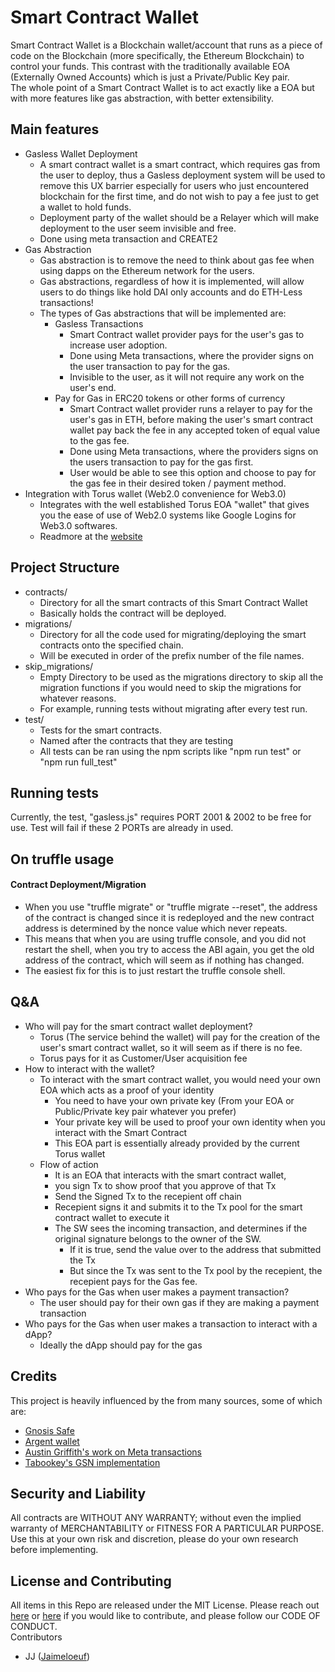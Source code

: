 # Smart Contract Wallet
Smart Contract Wallet is a Blockchain wallet/account that runs as a piece of code on the Blockchain (more specifically, the Ethereum Blockchain) to control your funds. This contrast with the traditionally available EOA (Externally Owned Accounts) which is just a Private/Public Key pair.  
The whole point of a Smart Contract Wallet is to act exactly like a EOA but with more features like gas abstraction, with better extensibility.  


## Main features
- Gasless Wallet Deployment
    - A smart contract wallet is a smart contract, which requires gas from the user to deploy, thus a Gasless deployment system will be used to remove this UX barrier especially for users who just encountered blockchain for the first time, and do not wish to pay a fee just to get a wallet to hold funds.
    - Deployment party of the wallet should be a Relayer which will make deployment to the user seem invisible and free.
    - Done using meta transaction and CREATE2
- Gas Abstraction
    - Gas abstraction is to remove the need to think about gas fee when using dapps on the Ethereum network for the users.
    - Gas abstractions, regardless of how it is implemented, will allow users to do things like hold DAI only accounts and do ETH-Less transactions!
    - The types of Gas abstractions that will be implemented are:
        - Gasless Transactions
            - Smart Contract wallet provider pays for the user's gas to increase user adoption.
            - Done using Meta transactions, where the provider signs on the user transaction to pay for the gas.
            - Invisible to the user, as it will not require any work on the user's end.
        - Pay for Gas in ERC20 tokens or other forms of currency
            - Smart Contract wallet provider runs a relayer to pay for the user's gas in ETH, before making the user's smart contract wallet pay back the fee in any accepted token of equal value to the gas fee.
            - Done using Meta transactions, where the providers signs on the users transaction to pay for the gas first.
            - User would be able to see this option and choose to pay for the gas fee in their desired token / payment method.
- Integration with Torus wallet (Web2.0 convenience for Web3.0)
    - Integrates with the well established Torus EOA "wallet" that gives you the ease of use of Web2.0 systems like Google Logins for Web3.0 softwares.
    - Readmore at the [website](https://tor.us)


## Project Structure
- contracts/
    - Directory for all the smart contracts of this Smart Contract Wallet
    - Basically holds the contract will be deployed.
- migrations/
    - Directory for all the code used for migrating/deploying the smart contracts onto the specified chain.
    - Will be executed in order of the prefix number of the file names.
- skip_migrations/
    - Empty Directory to be used as the migrations directory to skip all the migration functions if you would need to skip the migrations for whatever reasons.
    - For example, running tests without migrating after every test run.
- test/
    - Tests for the smart contracts.
    - Named after the contracts that they are testing
    - All tests can be ran using the npm scripts like "npm run test" or "npm run full_test"


## Running tests
Currently, the test, "gasless.js" requires PORT 2001 & 2002 to be free for use. Test will fail if these 2 PORTs are already in used.  


## On truffle usage
#### Contract Deployment/Migration
- When you use "truffle migrate" or "truffle migrate --reset", the address of the contract is changed since it is redeployed and the new contract address is determined by the nonce value which never repeats.
- This means that when you are using truffle console, and you did not restart the shell, when you try to access the ABI again, you get the old address of the contract, which will seem as if nothing has changed.
- The easiest fix for this is to just restart the truffle console shell.


## Q&A
- Who will pay for the smart contract wallet deployment?
    - Torus (The service behind the wallet) will pay for the creation of the user's smart contract wallet, so it will seem as if there is no fee.
    - Torus pays for it as Customer/User acquisition fee
- How to interact with the wallet?
    - To interact with the smart contract wallet, you would need your own EOA which acts as a proof of your identity
        - You need to have your own private key (From your EOA or Public/Private key pair whatever you prefer)
        - Your private key will be used to proof your own identity when you interact with the Smart Contract
        - This EOA part is essentially already provided by the current Torus wallet
    - Flow of action
        - It is an EOA that interacts with the smart contract wallet,
        - you sign Tx to show proof that you approve of that Tx
        - Send the Signed Tx to the recepient off chain
        - Recepient signs it and submits it to the Tx pool for the smart contract wallet to execute it
        - The SW sees the incoming transaction, and determines if the original signature belongs to the owner of the SW.
            - If it is true, send the value over to the address that submitted the Tx
            - But since the Tx was sent to the Tx pool by the recepient, the recepient pays for the Gas fee.
- Who pays for the Gas when user makes a payment transaction?
    - The user should pay for their own gas if they are making a payment transaction
- Who pays for the Gas when user makes a transaction to interact with a dApp?
    - Ideally the dApp should pay for the gas


## Credits
This project is heavily influenced by the from many sources, some of which are:
- [Gnosis Safe](https://github.com/gnosis/safe-contracts)
- [Argent wallet](https://www.argent.xyz)
- [Austin Griffith's work on Meta transactions](https://metatx.io)
- [Tabookey's GSN implementation](https://github.com/tabookey/tabookey-gasless)


## Security and Liability
All contracts are WITHOUT ANY WARRANTY; without even the implied warranty of MERCHANTABILITY or FITNESS FOR A PARTICULAR PURPOSE.  
Use this at your own risk and discretion, please do your own research before implementing.  


## License and Contributing
All items in this Repo are released under the MIT License. Please reach out [here](mailto:junjie@tor.us) or [here](mailto:jaimeloeuf@gmail.com) if you would like to contribute, and please follow our CODE OF CONDUCT.  
Contributors
- JJ ([Jaimeloeuf](https://github.com/Jaimeloeuf))
